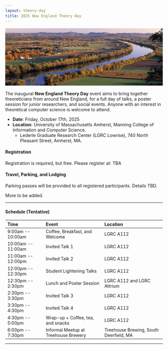 ```yaml
---
layout: theory-day
title: 2025 New England Theory Day
---
```


![ctriver](img/pioneervalley.jpg)

The inaugural **New England Theory Day** event aims to bring together theoreticians from around New England, for a full day of talks, a poster session for junior researchers, and social events. Anyone with an interest in theoretical computer science is welcome to attend.

* **Date**: Friday, October 17th, 2025
* **Location**: University of Massachusetts Amherst, Manning College of Information and Computer Science. 
  * Lederle Graduate Research Center (LGRC Lowrise), 740 North Pleasant Street, Amherst, MA.


#### Registration

Registration is required, but free. Please register at: TBA

#### Travel, Parking, and Lodging

Parking passes will be provided to all registered participants. Details TBD.

More to be added.

<hr>

#### Schedule (Tentative)

| Time             |Event    |Location  |
| :-------------------- | :-------|:--------|
| 9:00am -- 10:00am   | Coffee, Breakfast, and Welcome |LGRC A112|
| 10:00am -- 11:00am  | Invited Talk 1          |LGRC A112|
| 11:00am -- 12:00pm   | Invited Talk 2           |LGRC A112|
| 12:00pm -- 12:30pm   | Student Lightening Talks   |LGRC A112|
|12:30pm -- 2:30pm | Lunch and Poster Session | LGRC A112 and LGRC Attrium |
| 2:30pm -- 3:30pm  | Invited Talk 3          |LGRC A112|
| 3:30pm -- 4:30pm   | Invited Talk 4           |LGRC A112|
| 4:30pm -- 5:00pm   | Wrap-up + Coffee, tea, and snacks |LGRC A112|
|6:00pm -- 7:30pm| Informal Meetup at Treehouse Brewery | Treehouse Brewing, South Deerfield, MA |

<hr>
